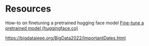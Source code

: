 # Resources 
How-to on finetuning a pretrained hugging face model 
[Fine-tune a pretrained model (huggingface.co)](https://huggingface.co/docs/transformers/training)


https://bigdataieee.org/BigData2022/ImportantDates.html
